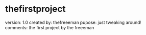 thefirstproject
===============
version: 1.0
created by: thefreeeman
pupose: just tweaking around!
comments: the first project by the freeeman
